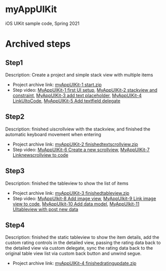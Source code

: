 # myAppUIKit
iOS UIKit sample code, Spring 2021

# Archived steps
## Step1
Description: Create a project and simple stack view with multiple items
* Project archive link: [myAppUIKit-1 start.zip](https://drive.google.com/file/d/1cTlK3GTk-f1xy_2VHdETB7bqe3ZWkEVN/view?usp=sharing)
* Step video: [MyAppUIKit-1 first UI setup](https://youtu.be/19Qbz1fteS0), [MyAppUIKit-2 stackview and constraint](https://youtu.be/AoJeehz57TY), [MyAppUIKit-3 add text placeholder](https://youtu.be/KggfJxfGyrU), [MyAppUIKit-4 LinkUItoCode](https://youtu.be/QiSiBvZUlAE), [MyAppUIKit-5 Add textfield delegate](https://youtu.be/iqmu-EAaIjk)



## Step2
Description: finished uiscrollview with the stackview, and finished the automatic keyboard movement when entering
* Project archive link: [myAppUIKit-2 finishedtextscrollview.zip](https://drive.google.com/file/d/1cVhRfShYxSvtfuV4x7iubLqYPcyaWoRh/view?usp=sharing)
* Step video: [MyAppUIKit-6 Create a new scrollview](https://youtu.be/rDJBQHwkH2A), [MyAppUIKit-7 Linknewscrollview to code](https://youtu.be/9IdDblVywW4)

## Step3
Description: finished the tableview to show the list of items
* Project archive link: [myAppUIKit-3 finishedtableview.zip](https://drive.google.com/file/d/1egZka_KRS5Dg_HSZRMBJcXbhzeq-oWq9/view?usp=sharing)
* Step video: [MyAppUIkit-8 Add image view](https://youtu.be/TBpL4Q3nG2s), [MyAppUIkit-9 Link image view to code](https://youtu.be/xm78u_7pEw0), [MyAppUIkit-10 Add data model](https://youtu.be/NL88Pce9eWg), [MyAppUIkit-11 UItableview with post new data](https://youtu.be/ckpT74OGzfw)

## Step4
Description: finished the static tableview to show the item details, add the custom rating controls in the detailed view, passing the rating data back to the detailed view via custom delegate, sync the rating data back to the original table view list via custom back button and unwind segue.
* Project archive link: [myAppUIKit-4 finishedratingupdate.zip](https://drive.google.com/file/d/1eewWtkbipsNtulC5VOOavMV6WqkpRMTm/view?usp=sharing)


